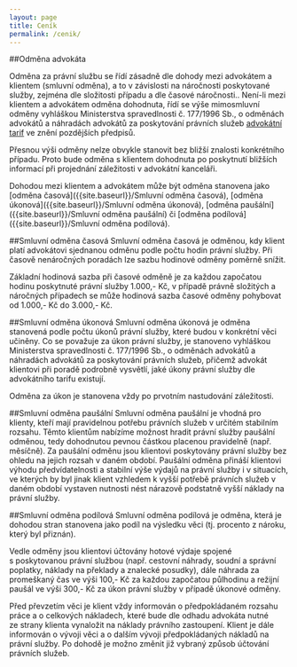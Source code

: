 ```yaml
---
layout: page
title: Ceník
permalink: /cenik/
---
```



##Odměna advokáta

Odměna za právní službu se řídí zásadně dle dohody mezi advokátem a klientem (smluvní odměna), a to v závislosti na náročnosti poskytované služby, zejména dle složitosti případu a dle časové náročnosti..
Není-li mezi klientem a advokátem odměna dohodnuta, řídí se výše mimosmluvní odměny vyhláškou Ministerstva spravedlnosti č. 177/1996 Sb., o odměnách advokátů a náhradách advokátů za poskytování právních služeb  [advokátní tarif](https://portal.gov.cz/app/zakony/zakonPar.jsp?idBiblio=44272&nr=177~2F1996&rpp=15#local-content) ve znění pozdějších předpisů.

Přesnou výši odměny nelze obvykle stanovit bez bližší znalosti konkrétního případu. Proto bude odměna s klientem dohodnuta po poskytnutí bližších informací při projednání záležitosti v advokátní kanceláři. 

Dohodou mezi klientem a advokátem může být odměna stanovena jako [odměna časová]({{site.baseurl}}/Smluvní odměna časová), [odměna úkonová]({{site.baseurl}}/Smluvní odměna úkonová), [odměna paušální]({{site.baseurl}}/Smluvní odměna paušální) či [odměna podílová]({{site.baseurl}}/Smluvní odměna podílová).


##Smluvní odměna časová
Smluvní odměna časová je odměnou, kdy klient platí advokátovi sjednanou odměnu podle počtu hodin právní služby. Při časově nenáročných poradách lze sazbu hodinové odměny poměrně snížit.

Základní hodinová sazba při časové odměně je za každou započatou hodinu poskytnuté právní služby 1.000,- Kč, v případě právně složitých a náročných případech se může hodinová sazba časové odměny pohybovat od 1.000,- Kč do 3.000,- Kč.


##Smluvní odměna úkonová
Smluvní odměna úkonová je odměna stanovená podle počtu úkonů právní služby, které budou v konkrétní věci učiněny. Co se považuje za úkon právní služby, je stanoveno vyhláškou Ministerstva spravedlnosti č. 177/1996 Sb., o odměnách advokátů a náhradách advokátů za poskytování právních služeb, přičemž advokát klientovi při poradě podrobně vysvětlí, jaké úkony právní služby dle advokátního tarifu existují.

Odměna za úkon je stanovena vždy po prvotním nastudování záležitosti.


##Smluvní odměna paušální
Smluvní odměna paušální je vhodná pro klienty, kteří mají pravidelnou potřebu právních služeb v určitém stabilním rozsahu. Těmto klientům nabízíme možnost hradit právní služby paušální odměnou, tedy dohodnutou pevnou částkou placenou pravidelně (např. měsíčně). Za paušální odměnu jsou klientovi poskytovány právní služby bez ohledu na jejich rozsah v daném období. Paušální odměna přináší klientovi výhodu předvídatelnosti a stabilní výše výdajů na právní služby i v situacích, ve kterých by byl jinak klient vzhledem k vyšší potřebě právních služeb v daném období vystaven nutnosti nést nárazově podstatně vyšší náklady na právní služby.


##Smluvní odměna podílová
Smluvní odměna podílová je odměna, která je dohodou stran stanovena jako podíl na výsledku věci (tj. procento z nároku, který byl přiznán).






Vedle odměny jsou klientovi účtovány hotové výdaje spojené s poskytovanou právní službou (např. cestovní náhrady, soudní a správní poplatky,  náklady na překlady a znalecké posudky), dále náhrada za promeškaný čas ve výši 100,- Kč za každou započatou půlhodinu a režijní paušál ve výši 300,- Kč za úkon právní služby v případě úkonové odměny.

Před převzetím věci je klient vždy informován o předpokládaném rozsahu práce a o celkových nákladech, které bude dle odhadu advokáta nutné ze strany klienta vynaložit na náklady právního zastoupení. Klient je dále informován o vývoji věci a o dalším vývoji předpokládaných nákladů na právní služby. Po dohodě je možno změnit již vybraný způsob účtování právních služeb.




